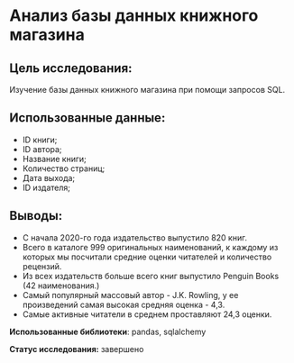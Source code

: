 # Анализ базы данных книжного магазина

## Цель исследования:

Изучение базы данных книжного магазина при помощи запросов SQL.

## Использованные данные:

- ID книги;
- ID автора;
- Название книги;
- Количество страниц;
- Дата выхода;
- ID издателя;


## Выводы:

- С начала 2020-го года издательство выпустило 820 книг. 
- Всего в каталоге 999 оригинальных наименований, к каждому из которых мы посчитали средние оценки читателей и количество рецензий.
- Из всех издательств больше всего книг выпустило Penguin Books (42 наименования.)
- Самый популярный массовый автор - J.K. Rowling, у ее произведений самая высокая средняя оценка - 4,3.
- Самые активные читатели в среднем проставляют 24,3 оценки.

**Использованные библиотеки**: pandas, sqlalchemy

**Статус исследования:** завершено
